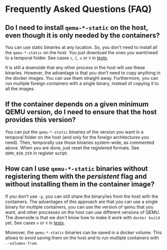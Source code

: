 # Frequently Asked Questions (FAQ)

## Do I need to install `qemu-*-static` on the host, even though it is only needed by the containers?

You can use static binaries at any location. So, you don't need to install all the `qemu-*-static` on the host. You just download the ones you want/need to a temporal folder. See cases `c`, `C`, `v` or `V` in [tests](tests.md).

It is still a downside that any other process in the host will use these binaries. However, the advantage is that you don't need to copy anything in the docker images. You can use them straight away. Furthermore, you can run multiple foreign containers with a single binary, instead of copying it to all the images.

## If the container depends on a given minimum QEMU version, do I need to ensure that the host provides this version?

You can put the `qemu-*-static` binaries of the version you want in a temporal folder on the host (and only for the foreign architectures you need). Then, temporally use those binaries system-wide, as commented above. When you are done, just reset the registered formats. See `QEMU_BIN_DIR` in register script.

## How can I use `qemu-*-static` binaries without registering them with the *persistent* flag and without installing them in the container image?

If you don't use `-p`, you can still share the binary/ies from the host with the containers. The advantages of this approach are that you can use a single binary for multiple containers, you can use the version of qemu that you want, and other processes on the host can use different versions of QEMU. The downside is that we don't know how to make it work with `docker build` yet. See cases `v` or `V` in [tests](tests.md).

Moreover, the `qemu-*-static` binaries can be saved in a docker volume. This allows to avoid saving them on the host and to run multiple containers with `--volumes-from`.
